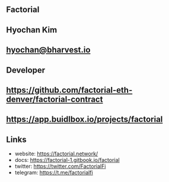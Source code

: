 ## Factorial

## Hyochan Kim

## hyochan@bharvest.io

## Developer

## https://github.com/factorial-eth-denver/factorial-contract

## https://app.buidlbox.io/projects/factorial

## Links
- website: https://factorial.network/
- docs: https://factorial-1.gitbook.io/factorial
- twitter: https://twitter.com/FactorialFi
- telegram: https://t.me/factorialfi